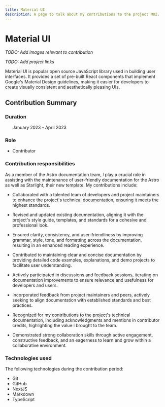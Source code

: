 ```yaml
---
title: Material UI
description: A page to talk about my contributions to the project MUI.
---
```


# Material UI

*TODO: Add images relevant to contribution*

*TODO: Add project links*

Material UI is popular open source JavaScript library used in building user interfaces. It provides a set of pre-built React components that implement Google's Material Design guidelines, making it easier for developers to create visually consistent and aesthetically pleasing UIs.

## Contribution Summary

### Duration
&nbsp;&nbsp;&nbsp;&nbsp;&nbsp;&nbsp;January 2023 - April 2023

### Role
* Contributor

### Contribution responsibilities
As a member of the Astro documentation team, I play a crucial role in assisting with the maintenance of user-friendly documentation for the Astro as well as Starlight, their new template. My contributions include:

* Collaborated with a talented team of developers and project maintainers to enhance the project's technical documentation, ensuring it meets the highest standards.

* Revised and updated existing documentation, aligning it with the project's style guide, templates, and standards for a cohesive and professional look.

* Ensured clarity, consistency, and user-friendliness by improving grammar, style, tone, and formatting across the documentation, resulting in an enhanced reading experience.

* Contributed to maintaining clear and concise documentation by providing detailed code examples, explanations, and demo projects to facilitate user understanding.

* Actively participated in discussions and feedback sessions, iterating on documentation improvements to ensure relevance and usefulness for developers and users.

* Incorporated feedback from project maintainers and peers, actively seeking to align documentation with established standards and best practices.

* Recognized for my contributions to the project's technical documentation, including acknowledgments and mentions in contributor credits, highlighting the value I brought to the team.

* Demonstrated strong collaboration skills through active engagement, constructive feedback, and an eagerness to learn and grow within a collaborative environment.

### Technologies used

The following technologies during the contribution period:

* Git
* GitHub
* NextJS
* Markdown
* TypeScript
